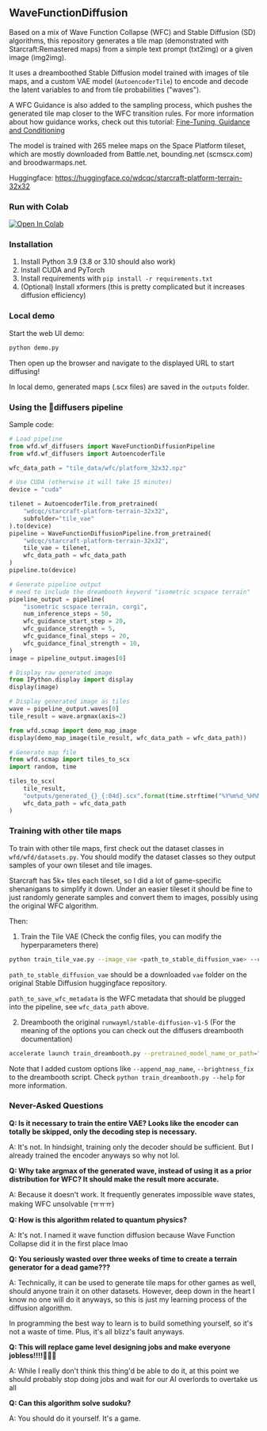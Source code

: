 ## WaveFunctionDiffusion

Based on a mix of Wave Function Collapse (WFC) and Stable Diffusion (SD) algorithms, this repository generates a tile map (demonstrated with Starcraft:Remastered maps) from a simple text prompt (txt2img) or a given image (img2img).

It uses a dreamboothed Stable Diffusion model trained with images of tile maps, and a custom VAE model (`AutoencoderTile`) to encode and decode the latent variables to and from tile probabilities ("waves").

A WFC Guidance is also added to the sampling process, which pushes the generated tile map closer to the WFC transition rules. For more information about how guidance works, check out this tutorial: [Fine-Tuning, Guidance and Conditioning](https://github.com/huggingface/diffusion-models-class/tree/main/unit2)

The model is trained with 265 melee maps on the Space Platform tileset, which are mostly downloaded from Battle.net, bounding.net (scmscx.com) and broodwarmaps.net.

Huggingface: https://huggingface.co/wdcqc/starcraft-platform-terrain-32x32

### Run with Colab

[![Open In Colab](https://colab.research.google.com/assets/colab-badge.svg)](https://colab.research.google.com/github/wdcqc/WaveFunctionDiffusion/blob/remaster/colab/WaveFunctionDiffusion_Demo.ipynb)

### Installation

1. Install Python 3.9 (3.8 or 3.10 should also work)
1. Install CUDA and PyTorch
2. Install requirements with `pip install -r requirements.txt`
3. (Optional) Install xformers (this is pretty complicated but it increases diffusion efficiency)

### Local demo

Start the web UI demo:

```bash
python demo.py
```

Then open up the browser and navigate to the displayed URL to start diffusing!

In local demo, generated maps (.scx files) are saved in the `outputs` folder.

### Using the 🧨diffusers pipeline

Sample code:

```python
# Load pipeline
from wfd.wf_diffusers import WaveFunctionDiffusionPipeline
from wfd.wf_diffusers import AutoencoderTile

wfc_data_path = "tile_data/wfc/platform_32x32.npz"

# Use CUDA (otherwise it will take 15 minutes)
device = "cuda"

tilenet = AutoencoderTile.from_pretrained(
    "wdcqc/starcraft-platform-terrain-32x32",
    subfolder="tile_vae"
).to(device)
pipeline = WaveFunctionDiffusionPipeline.from_pretrained(
    "wdcqc/starcraft-platform-terrain-32x32",
    tile_vae = tilenet,
    wfc_data_path = wfc_data_path
)
pipeline.to(device)

# Generate pipeline output
# need to include the dreambooth keyword "isometric scspace terrain"
pipeline_output = pipeline(
    "isometric scspace terrain, corgi",
    num_inference_steps = 50,
    wfc_guidance_start_step = 20,
    wfc_guidance_strength = 5,
    wfc_guidance_final_steps = 20,
    wfc_guidance_final_strength = 10,
)
image = pipeline_output.images[0]

# Display raw generated image
from IPython.display import display
display(image)

# Display generated image as tiles
wave = pipeline_output.waves[0]
tile_result = wave.argmax(axis=2)

from wfd.scmap import demo_map_image
display(demo_map_image(tile_result, wfc_data_path = wfc_data_path))

# Generate map file
from wfd.scmap import tiles_to_scx
import random, time

tiles_to_scx(
    tile_result,
    "outputs/generated_{}_{:04d}.scx".format(time.strftime("%Y%m%d_%H%M%S"), random.randint(0, 1e4)),
    wfc_data_path = wfc_data_path
)
```

### Training with other tile maps

To train with other tile maps, first check out the dataset classes in `wfd/wfd/datasets.py`. You should modify the dataset classes so they output samples of your own tileset and tile images.

Starcraft has 5k+ tiles each tileset, so I did a lot of game-specific shenanigans to simplify it down. Under an easier tileset it should be fine to just randomly generate samples and convert them to images, possibly using the original WFC algorithm.

Then:

1. Train the Tile VAE (Check the config files, you can modify the hyperparameters there)

```bash
python train_tile_vae.py --image_vae <path_to_stable_diffusion_vae> --config "configs/tilenet/tilenet_sc_space_32x32.json" --output "weights/tilenet" --train_config "configs/train/train_config_32x32.json" --save_dataset_wfc <path_to_save_wfc_metadata> --data_dir <path_to_training_data> --device cuda
```

`path_to_stable_diffusion_vae` should be a downloaded `vae` folder on the original Stable Diffusion huggingface repository.

`path_to_save_wfc_metadata` is the WFC metadata that should be plugged into the pipeline, see `wfc_data_path` above.

2. Dreambooth the original `runwayml/stable-diffusion-v1-5` (For the meaning of the options you can check out the diffusers dreambooth documentation)

```bash
accelerate launch train_dreambooth.py --pretrained_model_name_or_path="runwayml/stable-diffusion-v1-5" --instance_data_dir=<path_to_training_data> --class_data_dir=<path_to_class_images> --output_dir="checkpoints" --with_prior_preservation --prior_loss_weight=1.0 --instance_prompt="an image of isometric scspace terrain" --class_prompt="an image of isometric terrain" --resolution=512 --train_batch_size=1 --gradient_accumulation_steps=2 --gradient_checkpointing --use_8bit_adam --learning_rate=5e-6 --lr_scheduler="constant" --lr_warmup_steps=0 --num_class_images=1000 --max_train_steps=10000 --checkpointing_steps 500
```

Note that I added custom options like `--append_map_name`, `--brightness_fix` to the dreambooth script. Check `python train_dreambooth.py --help` for more information.

### Never-Asked Questions

__Q: Is it necessary to train the entire VAE? Looks like the encoder can totally be skipped, only the decoding step is necessary.__

A: It's not. In hindsight, training only the decoder should be sufficient. But I already trained the encoder anyways so why not lol.

__Q: Why take argmax of the generated wave, instead of using it as a prior distribution for WFC? It should make the result more accurate.__

A: Because it doesn't work. It frequently generates impossible wave states, making WFC unsolvable (ㅠㅠㅠ)

__Q: How is this algorithm related to quantum physics?__

A: It's not. I named it wave function diffusion because Wave Function Collapse did it in the first place lmao

__Q: You seriously wasted over three weeks of time to create a terrain generator for a dead game???__

A: Technically, it can be used to generate tile maps for other games as well, should anyone train it on other datasets. However, deep down in the heart I know no one will do it anyways, so this is just my learning process of the diffusion algorithm.

In programming the best way to learn is to build something yourself, so it's not a waste of time. Plus, it's all blizz's fault anyways.

__Q: This will replace game level designing jobs and make everyone jobless!!!!🤬🤬🤬__

A: While I really don't think this thing'd be able to do it, at this point we should probably stop doing jobs and wait for our AI overlords to overtake us all

__Q: Can this algorithm solve sudoku?__

A: You should do it yourself. It's a game.
